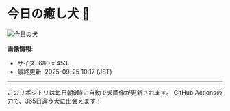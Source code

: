 # 今日の癒し犬 🐶
 
![今日の犬](https://teru-kuma.github.io/daily-character/daily.jpg?d=202509251017)

**画像情報:**
- サイズ: 680 x 453
- 最終更新: 2025-09-25 10:17 (JST)

---

このリポジトリは毎日朝9時に自動で犬画像が更新されます。
GitHub Actionsの力で、365日違う犬に出会えます！
